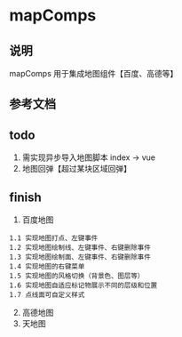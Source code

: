 # mapComps 

## 说明

mapComps 用于集成地图组件【百度、高德等】

## 参考文档

## todo 
1. 需实现异步导入地图脚本 index -> vue
2. 地图回弹【超过某块区域回弹】

## finish
1. 百度地图
```
1.1 实现地图打点、左键事件
1.2 实现地图绘制线、左键事件、右键删除事件
1.3 实现地图绘制面、左键事件、右键删除事件
1.4 实现地图的右键菜单
1.5 实现地图的风格切换（背景色、图层等）
1.6 实现地图自适应标记物展示不同的层级和位置
1.7 点线面可自定义样式
```   

2. 高德地图
3. 天地图
